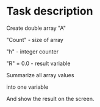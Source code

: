 # Task description

Create double array "A"  

"Count" - size of array  

"h" - integer counter  

"R" = 0.0 - result variable  

Summarize all array values  

into one variable

And show the result on the screen.